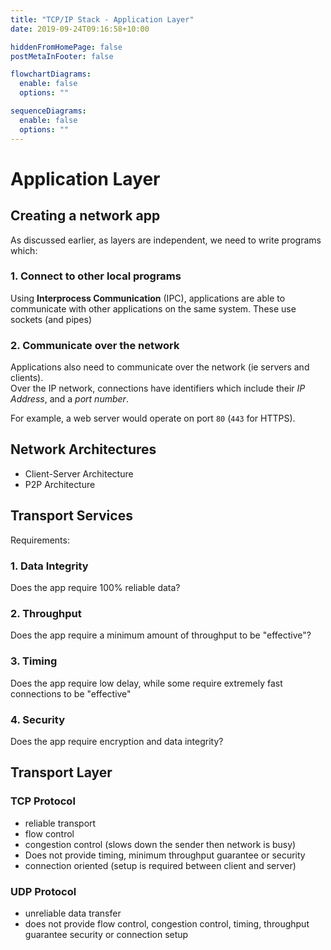 ```yaml
---
title: "TCP/IP Stack - Application Layer"
date: 2019-09-24T09:16:58+10:00

hiddenFromHomePage: false
postMetaInFooter: false

flowchartDiagrams:
  enable: false
  options: ""

sequenceDiagrams:
  enable: false
  options: ""
---
```


# Application Layer

## Creating a network app

As discussed earlier, as layers are independent, we need to write programs which:

### 1. Connect to other local programs

Using **Interprocess Communication** (IPC), applications are able to communicate with other applications on the same system. These use sockets (and pipes)

### 2. Communicate over the network

Applications also need to communicate over the network (ie servers and clients).  
Over the IP network, connections have identifiers which include their _IP Address_, and a _port number_.

For example, a web server would operate on port `80` (`443` for HTTPS).

## Network Architectures

- Client-Server Architecture
- P2P Architecture

## Transport Services

Requirements:

### 1. Data Integrity

Does the app require 100% reliable data?

### 2. Throughput

Does the app require a minimum amount of throughput to be "effective"?

### 3. Timing

Does the app require low delay, while some require extremely fast connections to be "effective"

### 4. Security

Does the app require encryption and data integrity?

## Transport Layer

### TCP Protocol

- reliable transport
- flow control
- congestion control (slows down the sender then network is busy)
- Does not provide timing, minimum throughput guarantee or security
- connection oriented (setup is required between client and server)

### UDP Protocol

- unreliable data transfer
- does not provide flow control, congestion control, timing, throughput guarantee security or connection setup
